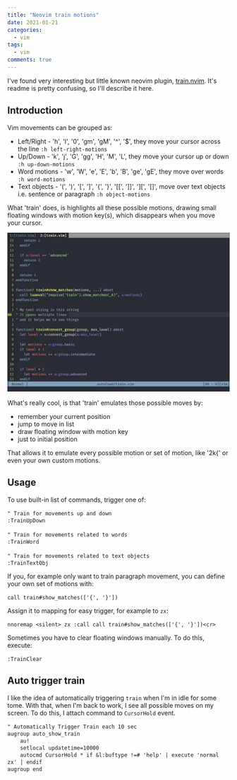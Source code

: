 ```yaml
---
title: "Neovim train motions"
date: 2021-01-21
categories:
  - vim
tags:
  - vim
comments: true
---
```


I've found very interesting but little known neovim plugin, [train.nvim](https://github.com/tjdevries/train.nvim).
It's readme is pretty confusing, so I'll describe it here.

## Introduction

Vim movements can be grouped as:
- Left/Right - 'h', 'l', '0', 'gm', 'gM', '^', '$', they move your cursor
  across the line `:h left-right-motions`
- Up/Down - 'k', 'j', 'G', 'gg', 'H', 'M', 'L', they move your cursor up
  or down `:h up-down-motions`
- Word motions - 'w', 'W', 'e', 'E', 'b', 'B', 'ge', 'gE', they move over words
  `:h word-motions`
- Text objects - '(', ')', '[', ']', '{', '}', '[[', ']]', '][', '[]', move over
  text objects i.e. sentence or paragraph `:h object-motions`


What 'train' does, is highlights all these possible motions, drawing small
floating windows with motion key(s), which disappears when you move your cursor.

![train](https://github.com/tjdevries/train.nvim/blob/master/media/example.gif)

What's really cool, is that 'train' emulates those possible moves by:
- remember your current position
- jump to move in list
- draw floating window with motion key
- just to initial position

That allows it to emulate every possible motion or set of motion, like '2k{' or
even your own custom motions.

## Usage

To use built-in list of commands, trigger one of:

```
" Train for movements up and down
:TrainUpDown

" Train for movements related to words
:TrainWord

" Train for movements related to text objects
:TrainTextObj
```

If you, for example only want to train paragraph movement, you can define your
own set of motions with:

```
call train#show_matches(['{', '}'])
```

Assign it to mapping for easy trigger, for example to `zx`:

```
nnoremap <silent> zx :call call train#show_matches(['{', '}'])<cr>
```

Sometimes you have to clear floating windows manually. To do this, execute:

```
:TrainClear
```

## Auto trigger train

I like the idea of automatically triggering `train` when I'm in idle for some
tome. With that, when I'm back to work, I see all possible moves on my screen.
To do this, I attach command to `CursorHold` event.

```
" Automatically Trigger Train each 10 sec
augroup auto_show_train
    au!
    setlocal updatetime=10000
    autocmd CursorHold * if &l:buftype !=# 'help' | execute 'normal zx' | endif
augroup end
```
